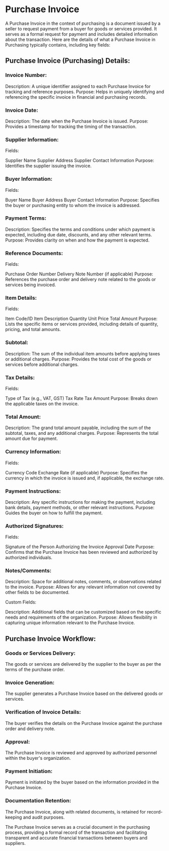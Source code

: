 # Purchase Invoice

A Purchase Invoice in the context of purchasing is a document issued by a seller to request payment from a buyer for goods or services provided. It serves as a formal request for payment and includes detailed information about the transaction. Here are the details of what a Purchase Invoice in Purchasing typically contains, including key fields:

## Purchase Invoice (Purchasing) Details:

### Invoice Number:

Description: A unique identifier assigned to each Purchase Invoice for tracking and reference purposes.
Purpose: Helps in uniquely identifying and referencing the specific invoice in financial and purchasing records.

### Invoice Date:

Description: The date when the Purchase Invoice is issued.
Purpose: Provides a timestamp for tracking the timing of the transaction.

### Supplier Information:

Fields:

Supplier Name
Supplier Address
Supplier Contact Information
Purpose: Identifies the supplier issuing the invoice.

### Buyer Information:

Fields:

Buyer Name
Buyer Address
Buyer Contact Information
Purpose: Specifies the buyer or purchasing entity to whom the invoice is addressed.

### Payment Terms:

Description: Specifies the terms and conditions under which payment is expected, including due date, discounts, and any other relevant terms.
Purpose: Provides clarity on when and how the payment is expected.

### Reference Documents:

Fields:

Purchase Order Number
Delivery Note Number (if applicable)
Purpose: References the purchase order and delivery note related to the goods or services being invoiced.

### Item Details:

Fields:

Item Code/ID
Item Description
Quantity
Unit Price
Total Amount
Purpose: Lists the specific items or services provided, including details of quantity, pricing, and total amounts.

### Subtotal:

Description: The sum of the individual item amounts before applying taxes or additional charges.
Purpose: Provides the total cost of the goods or services before additional charges.

### Tax Details:

Fields:

Type of Tax (e.g., VAT, GST)
Tax Rate
Tax Amount
Purpose: Breaks down the applicable taxes on the invoice.

### Total Amount:

Description: The grand total amount payable, including the sum of the subtotal, taxes, and any additional charges.
Purpose: Represents the total amount due for payment.

### Currency Information:

Fields:

Currency Code
Exchange Rate (if applicable)
Purpose: Specifies the currency in which the invoice is issued and, if applicable, the exchange rate.

### Payment Instructions:

Description: Any specific instructions for making the payment, including bank details, payment methods, or other relevant instructions.
Purpose: Guides the buyer on how to fulfill the payment.

### Authorized Signatures:

Fields:

Signature of the Person Authorizing the Invoice
Approval Date
Purpose: Confirms that the Purchase Invoice has been reviewed and authorized by authorized individuals.

### Notes/Comments:

Description: Space for additional notes, comments, or observations related to the invoice.
Purpose: Allows for any relevant information not covered by other fields to be documented.

Custom Fields:

Description: Additional fields that can be customized based on the specific needs and requirements of the organization.
Purpose: Allows flexibility in capturing unique information relevant to the Purchase Invoice.

## Purchase Invoice Workflow:

### Goods or Services Delivery:

The goods or services are delivered by the supplier to the buyer as per the terms of the purchase order.

### Invoice Generation:

The supplier generates a Purchase Invoice based on the delivered goods or services.

### Verification of Invoice Details:

The buyer verifies the details on the Purchase Invoice against the purchase order and delivery note.

### Approval:

The Purchase Invoice is reviewed and approved by authorized personnel within the buyer's organization.

### Payment Initiation:

Payment is initiated by the buyer based on the information provided in the Purchase Invoice.

### Documentation Retention:

The Purchase Invoice, along with related documents, is retained for record-keeping and audit purposes.

The Purchase Invoice serves as a crucial document in the purchasing process, providing a formal record of the transaction and facilitating transparent and accurate financial transactions between buyers and suppliers.